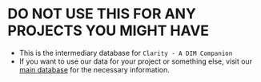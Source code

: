 # DO NOT USE THIS FOR ANY PROJECTS YOU MIGHT HAVE
- This is the intermediary database for `Clarity - A DIM Companion`
- If you want to use our data for your project or something else, visit our [main database](https://github.com/Ice-mourne/database-clarity) for the necessary information.
